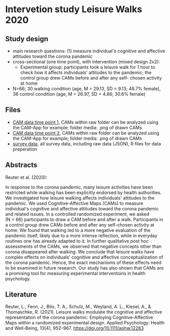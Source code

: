 # Intervetion study Leisure Walks 2020

## Study design

- main research questions: (1) measure individual's cognitive and affective attitudes toward the corona pandemic
- cross-sectional (one time point), with intervention (mixed design 2x2):
    + Experimental group: participants took a leisure walk for 1 hour to check how it affects individuals' attitudes to the pandemic; the control group drew CAMs before and after any self- chosen activity at home
- N=66; 30 walking condition (age, M = 29.13, SD = 9.13; 46.7% female), 36 control condition (age, M = 26.97, SD = 4.86; 30.6% female)


## Files


- [CAM data time point 1](/Intervetion%20study%20Fictional%20Technological%20Implant%202021/CAM%20data%20time%20point%201), CAMs within raw folder can be analyzed using the CAM-App for example; folder media: .png of drawn CAMs
- [CAM data time point 2](/Intervetion%20study%20Fictional%20Technological%20Implant%202021/CAM%20data%20time%20point%202), CAMs within raw folder can be analyzed using the CAM-App for example; folder media: .png of drawn CAMs
- [survey data](/Intervetion%20study%20Fictional%20Technological%20Implant%202021/survey%20data), all survey data, including raw data (JSON), R files for data preperation



## Abstracts
Reuter et al. (2020):

In response to the corona pandemic, many leisure activities have been restricted while walking has been explicitly endorsed by health authorities. We investigated how leisure walking affects individuals' attitudes to the pandemic. We used Cognitive-Affective Maps (CAMs) to measure individual's cognitive and affective attitudes toward the corona pandemic and related issues. In a controlled randomized experiment, we asked (N = 66) participants to draw a CAM before and after a walk. Participants in a control group drew CAMs before and after any self-chosen activity at home. We found that walking led to a more negative evaluation of the pandemic itself, likely due to a more intense reflection, while in everyday routines one has already adapted to it. In further qualitative post hoc assessments of the CAMs, we observed that negative concepts other than corona disappeared after walking. We conclude that leisure walks have complex effects on individuals' cognitive and affective conceptualization of the corona pandemic. Hence, the exact mechanisms of these effects need to be examined in future research. Our study has also shown that CAMs are a promising tool for measuring experimental interventions in health psychology.

## Literature
Reuter, L., Fenn, J., Bilo, T. A., Schulz, M., Weyland, A. L., Kiesel, A., & Thomaschke, R. (2021). Leisure walks modulate the cognitive and affective representation of the corona pandemic: Employing Cognitive-Affective Maps within a randomized experimental design. Applied Psychology: Health and Well-Being, 13(4), 952–967. https://doi.org/10.1111/aphw.12283



